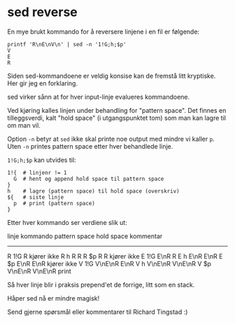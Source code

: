 # sed reverse

En mye brukt kommando for å reversere linjene i en fil er følgende:

```
printf 'R\nE\nV\n' | sed -n '1!G;h;$p'
V
E
R
```

Siden sed-kommandoene er veldig konsise kan de fremstå litt kryptiske.
Her gir jeg en forklaring.

sed virker sånn at for hver input-linje evalueres kommandoene.

Ved kjøring kalles linjen under behandling for "pattern space".
Det finnes en tilleggsverdi, kalt "hold space" (i utgangspunktet tom) som man kan lagre til om man vil.

Option `-n` betyr at `sed` ikke skal printe noe output med mindre vi kaller `p`.
Uten `-n` printes pattern space etter hver behandlede linje.

`1!G;h;$p` kan utvides til:

```
1!{  # linjenr != 1
  G  # hent og append hold space til pattern space
}
h    # lagre (pattern space) til hold space (overskriv)
${   # siste linje
  p  # print (pattern space)
}
```

Etter hver kommando ser verdiene slik ut:

linje kommando pattern space hold space kommentar
----- -------- ------------- ---------- -----------
R     1!G      R                        kjører ikke
R     h        R             R
R     $p       R             R          kjører ikke
E     1!G      E\nR          R
E     h        E\nR          E\nR
E     $p       E\nR          E\nR       kjører ikke
V     1!G      V\nE\nR       E\nR
V     h        V\nE\nR       V\nE\nR
V     $p       V\nE\nR       V\nE\nR    print

Så hver linje blir i praksis prepend'et de forrige, litt som en stack.

Håper sed nå er mindre magisk!

Send gjerne spørsmål eller kommentarer til Richard Tingstad :)

